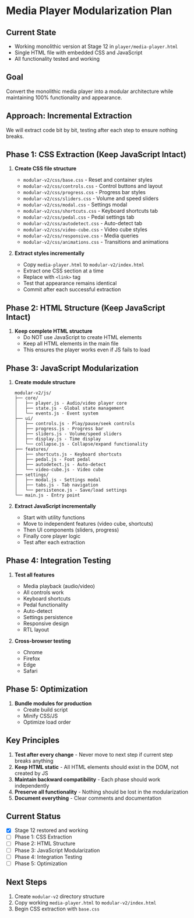 # Media Player Modularization Plan

## Current State
- Working monolithic version at Stage 12 in `player/media-player.html`
- Single HTML file with embedded CSS and JavaScript
- All functionality tested and working

## Goal
Convert the monolithic media player into a modular architecture while maintaining 100% functionality and appearance.

## Approach: Incremental Extraction
We will extract code bit by bit, testing after each step to ensure nothing breaks.

## Phase 1: CSS Extraction (Keep JavaScript Intact)
1. **Create CSS file structure**
   - `modular-v2/css/base.css` - Reset and container styles
   - `modular-v2/css/controls.css` - Control buttons and layout
   - `modular-v2/css/progress.css` - Progress bar styles
   - `modular-v2/css/sliders.css` - Volume and speed sliders
   - `modular-v2/css/modal.css` - Settings modal
   - `modular-v2/css/shortcuts.css` - Keyboard shortcuts tab
   - `modular-v2/css/pedal.css` - Pedal settings tab
   - `modular-v2/css/autodetect.css` - Auto-detect tab
   - `modular-v2/css/video-cube.css` - Video cube styles
   - `modular-v2/css/responsive.css` - Media queries
   - `modular-v2/css/animations.css` - Transitions and animations

2. **Extract styles incrementally**
   - Copy `media-player.html` to `modular-v2/index.html`
   - Extract one CSS section at a time
   - Replace with `<link>` tag
   - Test that appearance remains identical
   - Commit after each successful extraction

## Phase 2: HTML Structure (Keep JavaScript Intact)
1. **Keep complete HTML structure**
   - Do NOT use JavaScript to create HTML elements
   - Keep all HTML elements in the main file
   - This ensures the player works even if JS fails to load

## Phase 3: JavaScript Modularization
1. **Create module structure**
   ```
   modular-v2/js/
   ├── core/
   │   ├── player.js - Audio/video player core
   │   ├── state.js - Global state management
   │   └── events.js - Event system
   ├── ui/
   │   ├── controls.js - Play/pause/seek controls
   │   ├── progress.js - Progress bar
   │   ├── sliders.js - Volume/speed sliders
   │   ├── display.js - Time display
   │   └── collapse.js - Collapse/expand functionality
   ├── features/
   │   ├── shortcuts.js - Keyboard shortcuts
   │   ├── pedal.js - Foot pedal
   │   ├── autodetect.js - Auto-detect
   │   └── video-cube.js - Video cube
   ├── settings/
   │   ├── modal.js - Settings modal
   │   ├── tabs.js - Tab navigation
   │   └── persistence.js - Save/load settings
   └── main.js - Entry point
   ```

2. **Extract JavaScript incrementally**
   - Start with utility functions
   - Move to independent features (video cube, shortcuts)
   - Then UI components (sliders, progress)
   - Finally core player logic
   - Test after each extraction

## Phase 4: Integration Testing
1. **Test all features**
   - Media playback (audio/video)
   - All controls work
   - Keyboard shortcuts
   - Pedal functionality
   - Auto-detect
   - Settings persistence
   - Responsive design
   - RTL layout

2. **Cross-browser testing**
   - Chrome
   - Firefox
   - Edge
   - Safari

## Phase 5: Optimization
1. **Bundle modules for production**
   - Create build script
   - Minify CSS/JS
   - Optimize load order

## Key Principles
1. **Test after every change** - Never move to next step if current step breaks anything
2. **Keep HTML static** - All HTML elements should exist in the DOM, not created by JS
3. **Maintain backward compatibility** - Each phase should work independently
4. **Preserve all functionality** - Nothing should be lost in the modularization
5. **Document everything** - Clear comments and documentation

## Current Status
- [x] Stage 12 restored and working
- [ ] Phase 1: CSS Extraction
- [ ] Phase 2: HTML Structure
- [ ] Phase 3: JavaScript Modularization
- [ ] Phase 4: Integration Testing
- [ ] Phase 5: Optimization

## Next Steps
1. Create `modular-v2` directory structure
2. Copy working `media-player.html` to `modular-v2/index.html`
3. Begin CSS extraction with `base.css`